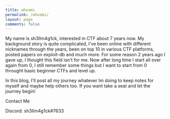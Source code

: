 ```yaml
---
title: whoami
permalink: /whoami/
layout: page
comments: false
---
```


My name is sh3llm4g1ck, interested in CTF about 7 years now. My background story is quite complicated, I've been online with different nicknames through the years, been on top 10 in various CTF platforms, posted papers on exploit-db and much more. For some reason 2 years ago I gave up, I thought this field isn't for me. Now after long time I start all over again from 0, I still remember some things but I want to start from 0 throught basic beginner CTFs and level up.

In this blog, I'll post all my journey whatever Im doing to keep notes for myself and maybe help others too. If you want take a seat and let the journey begin!

Contact Me

Discord: sh3llm4g1ck#7633

